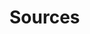 # <a name="sources"></a>Sources

<!--
GET http|https://tapi.sellf.io/v1/sources -> puborg_v1_sources.index
GET http|https://tapi.sellf.io/v1/sources/<int:rid> -> puborg_v1_sources.read
 -->
